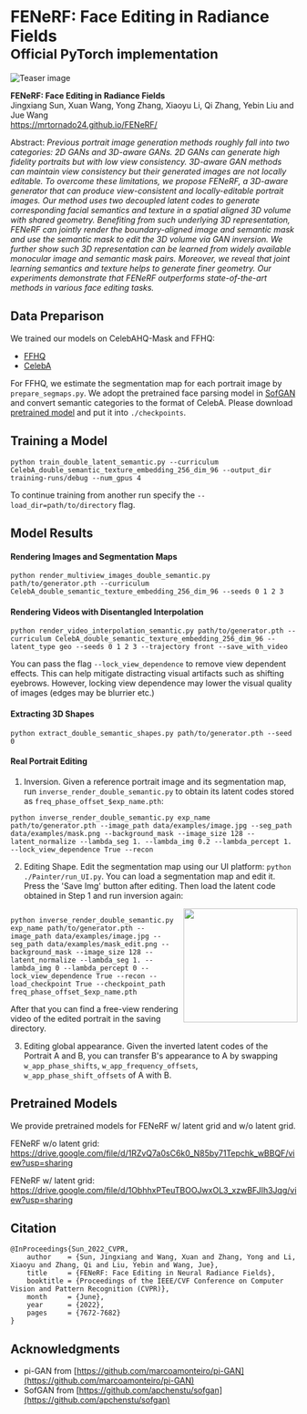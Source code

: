 # FENeRF: Face Editing in Radiance Fields<br><sub>Official PyTorch implementation</sub>

![Teaser image](./teaser.png)

**FENeRF: Face Editing in Radiance Fields**<br>
Jingxiang Sun, Xuan Wang, Yong Zhang, Xiaoyu Li, Qi Zhang, Yebin Liu and Jue Wang
<br>
https://mrtornado24.github.io/FENeRF/<br>

Abstract: *Previous portrait image generation methods roughly fall into two categories: 2D GANs and 3D-aware GANs. 2D GANs can generate high fidelity portraits but with low view consistency. 3D-aware GAN methods can maintain view consistency but their generated images are not locally editable. To overcome these limitations, we propose FENeRF, a 3D-aware generator that can produce view-consistent and locally-editable portrait images. Our method uses two decoupled latent codes to generate corresponding facial semantics and texture in a spatial aligned 3D volume with shared geometry. Benefiting from such underlying 3D representation, FENeRF can jointly render the boundary-aligned image and semantic mask and use the semantic mask to edit the 3D volume via GAN inversion. We further show such 3D representation can be learned from widely available monocular image and semantic mask pairs. Moreover, we reveal that joint learning semantics and texture helps to generate finer geometry. Our experiments demonstrate that FENeRF outperforms state-of-the-art methods in various face editing tasks.*

## Data Preparison

We trained our models on CelebAHQ-Mask and FFHQ:

* [FFHQ](https://github.com/NVlabs/stylegan)
* [CelebA](https://github.com/switchablenorms/CelebAMask-HQ)

For FFHQ, we estimate the segmentation map for each portrait image by `prepare_segmaps.py`. We adopt the pretrained face parsing model in [SofGAN](https://github.com/apchenstu/sofgan) and convert semantic categories to the format of CelebA. Please download [pretrained model](https://drive.google.com/file/d/17H1JR-UJllJ3TCnEbtJscx_GgupTBtqS/view?usp=sharing) and put it into `./checkpoints`.

## Training a Model

```
python train_double_latent_semantic.py --curriculum CelebA_double_semantic_texture_embedding_256_dim_96 --output_dir training-runs/debug --num_gpus 4
```

To continue training from another run specify the `--load_dir=path/to/directory` flag. 

## Model Results

#### Rendering Images and Segmentation Maps
```
python render_multiview_images_double_semantic.py path/to/generator.pth --curriculum CelebA_double_semantic_texture_embedding_256_dim_96 --seeds 0 1 2 3
```

#### Rendering Videos with Disentangled Interpolation
```
python render_video_interpolation_semantic.py path/to/generator.pth --curriculum CelebA_double_semantic_texture_embedding_256_dim_96 --latent_type geo --seeds 0 1 2 3 --trajectory front --save_with_video
```

You can pass the flag `--lock_view_dependence` to remove view dependent effects. This can help mitigate distracting visual artifacts such as shifting eyebrows. However, locking view dependence may lower the visual quality of images (edges may be blurrier etc.)


#### Extracting 3D Shapes

`python extract_double_semantic_shapes.py path/to/generator.pth --seed 0`

#### Real Portrait Editing

1. Inversion. Given a reference portrait image and its segmentation map, run `inverse_render_double_semantic.py` to obtain its latent codes stored as `freq_phase_offset_$exp_name.pth`:

```
python inverse_render_double_semantic.py exp_name path/to/generator.pth --image_path data/examples/image.jpg --seg_path data/examples/mask.png --background_mask --image_size 128 --latent_normalize --lambda_seg 1. --lambda_img 0.2 --lambda_percept 1. --lock_view_dependence True --recon
```

2. Editing Shape. Edit the segmentation map using our UI platform: `python ./Painter/run_UI.py`. You can load a segmentation map and edit it. 
Press the 'Save Img' button after editing. Then load the latent code obtained in Step 1 and run inversion again:

<img align="right" src="./seg_tools.png" width="200px">

```

python inverse_render_double_semantic.py exp_name path/to/generator.pth --image_path data/examples/image.jpg --seg_path data/examples/mask_edit.png --background_mask --image_size 128 --latent_normalize --lambda_seg 1. --lambda_img 0 --lambda_percept 0 --lock_view_dependence True --recon --load_checkpoint True --checkpoint_path freq_phase_offset_$exp_name.pth
```
After that you can find a free-view rendering video of the edited portrait in the saving directory.

3. Editing global appearance. Given the inverted latent codes of the Portrait A and B, you can transfer B's appearance to A by swapping `w_app_phase_shifts`, `w_app_frequency_offsets`, `w_app_phase_shift_offsets` of A with B.

## Pretrained Models
We provide pretrained models for FENeRF w/ latent grid and w/o latent grid.

FENeRF w/o latent grid: https://drive.google.com/file/d/1RZvQ7a0sC6k0_N85by71Tepchk_wBBQF/view?usp=sharing

FENeRF w/ latent grid: https://drive.google.com/file/d/1ObhhxPTeuTBOOJwxOL3_xzwBFJIh3Jqg/view?usp=sharing

## Citation

```
@InProceedings{Sun_2022_CVPR,
    author    = {Sun, Jingxiang and Wang, Xuan and Zhang, Yong and Li, Xiaoyu and Zhang, Qi and Liu, Yebin and Wang, Jue},
    title     = {FENeRF: Face Editing in Neural Radiance Fields},
    booktitle = {Proceedings of the IEEE/CVF Conference on Computer Vision and Pattern Recognition (CVPR)},
    month     = {June},
    year      = {2022},
    pages     = {7672-7682}
}
```


## Acknowledgments

- pi-GAN from [https://github.com/marcoamonteiro/pi-GAN](https://github.com/marcoamonteiro/pi-GAN)
- SofGAN from [https://github.com/apchenstu/sofgan](https://github.com/apchenstu/sofgan)
